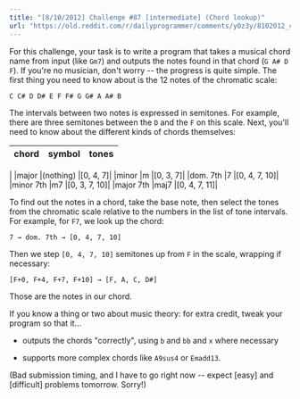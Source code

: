 ```yaml
---
title: "[8/10/2012] Challenge #87 [intermediate] (Chord lookup)"
url: "https://old.reddit.com/r/dailyprogrammer/comments/y0z3y/8102012_challenge_87_intermediate_chord_lookup/"
---
```


For this challenge, your task is to write a program that takes a musical chord name from input (like `Gm7`) and outputs the notes found in that chord (`G A# D F`). If you're no musician, don't worry -- the progress is quite simple. The first thing you need to know about is the 12 notes of the chromatic scale:

    C C# D D# E F F# G G# A A# B

The intervals between two notes is expressed in semitones. For example, there are three semitones between the `D` and the `F` on this scale. Next, you'll need to know about the different kinds of chords themselves:

|chord|symbol|tones|
|-|-|-|
|
|major     |(nothing) |[0, 4, 7]|
|minor     |m         |[0, 3, 7]|
|dom. 7th  |7         |[0, 4, 7, 10]|
|minor 7th |m7        |[0, 3, 7, 10]|
|major 7th |maj7      |[0, 4, 7, 11]|

To find out the notes in a chord, take the base note, then select the tones from the chromatic scale relative to the numbers in the list of tone intervals. For example, for `F7`, we look up the chord:

    7 → dom. 7th → [0, 4, 7, 10]

Then we step `[0, 4, 7, 10]` semitones up from `F` in the scale, wrapping if necessary:

    [F+0, F+4, F+7, F+10] → [F, A, C, D#]

Those are the notes in our chord.

If you know a thing or two about music theory: for extra credit, tweak your program so that it...

* outputs the chords "correctly", using `b` and `bb` and `x` where necessary

* supports more complex chords like `A9sus4` or `Emadd13`.

(Bad submission timing, and I have to go right now -- expect [easy] and [difficult] problems tomorrow. Sorry!)